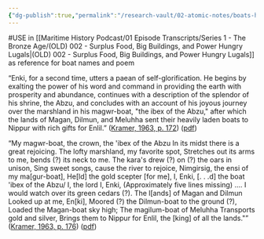 ```yaml
---
{"dg-publish":true,"permalink":"/research-vault/02-atomic-notes/boats-had-personal-names-in-ancient-sumerian-mythology-and-literature/"}
---
```


#USE in [[Maritime History Podcast/01 Episode Transcripts/Series 1 - The Bronze Age/(OLD) 002 - Surplus Food, Big Buildings, and Power Hungry Lugals\|(OLD) 002 - Surplus Food, Big Buildings, and Power Hungry Lugals]] as reference for boat names and poem

“Enki, for a second time, utters a paean of self-glorification. He begins by exalting the power of his word and command in providing the earth with prosperity and abundance, continues with a description of the splendor of his shrine, the Abzu, and concludes with an account of his joyous journey over the marshland in his magwr-boat, "the ibex of the Abzu," after which the lands of Magan, Dilmun, and Meluhha sent their heavily laden boats to Nippur with rich gifts for Enlil.” ([Kramer, 1963, p. 172](zotero://select/library/items/TI24BNVH)) ([pdf](zotero://open-pdf/library/items/EY8R4485?page=172&annotation=4NAF65NH))

“My magwr-boat, the crown, the 'ibex of the Abzu In its midst there is a great rejoicing. The lofty marshland, my favorite spot, Stretches out its arms to me, bends (?) its neck to me. The kara's drew (?) on (?) the oars in unison, Sing sweet songs, cause the river to rejoice, Nimgirsig, the ensi of my ma[gur-boat], He[ld] the gold scepter [for me], I, Enki, [. . .d] the boat 'ibex of the Abzu/ I, the lord I, Enki, (Approximately five lines missing) .... I would watch over its green cedars (?). The l[ands] of Magan and Dilmun Looked up at me, En[ki], Moored (?) the Dilmun-boat to the ground (?), Loaded the Magan-boat sky high; The magilum-boat of Meluhha Transports gold and silver, Brings them to Nippur for Enlil, the [king] of all the lands."” ([Kramer, 1963, p. 176](zotero://select/library/items/TI24BNVH)) ([pdf](zotero://open-pdf/library/items/EY8R4485?page=176&annotation=RSW37M5N))